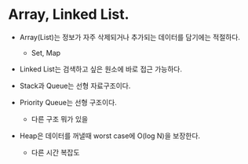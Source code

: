 # Array, Linked List.

* Array(List)는 정보가 자주 삭제되거나 추가되는 데이터를 담기에는 적절하다.
	- Set, Map

* Linked List는 검색하고 싶은 원소에 바로 접근 가능하다.

* Stack과 Queue는 선형 자료구조이다.

* Priority Queue는 선형 구조이다.
	- 다른 구조 뭐가 있을

* Heap은 데이터를 꺼낼때 worst case에 O(log N)을 보장한다.
	- 다른 시간 복잡도
